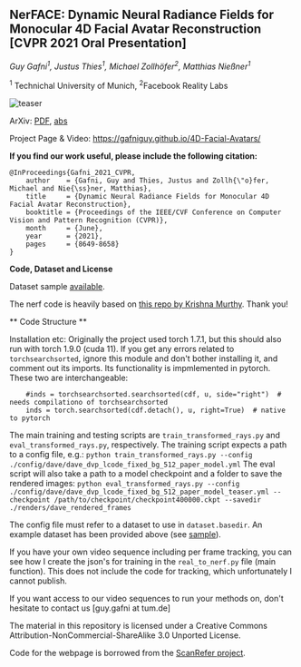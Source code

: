 ## NerFACE: Dynamic Neural Radiance Fields for Monocular 4D Facial Avatar Reconstruction [CVPR 2021 Oral Presentation]

*Guy Gafni<sup>1</sup>, Justus Thies<sup>1</sup>, Michael Zollhöfer<sup>2</sup>, Matthias Nießner<sup>1</sup>*

<sup>1</sup> Technichal University of Munich, <sup>2</sup>Facebook Reality Labs

![teaser](https://justusthies.github.io/posts/nerface/teaser.jpg)

ArXiv:  <a href="https://arxiv.org/pdf/2012.03065">PDF</a>,  <a href="https://arxiv.org/abs/2012.03065">abs</a>

Project Page & Video: <a href="https://gafniguy.github.io/4D-Facial-Avatars/">https://gafniguy.github.io/4D-Facial-Avatars/</a>


**If you find our work useful, please include the following citation:**


```
@InProceedings{Gafni_2021_CVPR,
    author    = {Gafni, Guy and Thies, Justus and Zollh{\"o}fer, Michael and Nie{\ss}ner, Matthias},
    title     = {Dynamic Neural Radiance Fields for Monocular 4D Facial Avatar Reconstruction},
    booktitle = {Proceedings of the IEEE/CVF Conference on Computer Vision and Pattern Recognition (CVPR)},
    month     = {June},
    year      = {2021},
    pages     = {8649-8658}
}
```

**Code, Dataset and License**

Dataset sample <a  href="https://github.com/gafniguy/4D-Facial-Avatars/issues/2">available</a>.

The nerf code is heavily based on <a  href="https://github.com/krrish94/nerf-pytorch">this repo by Krishna Murthy</a>. Thank you!

** Code Structure **

Installation etc:
Originally the project used torch 1.7.1, but this should also run with torch 1.9.0 (cuda 11).
If you get any errors related to `torchsearchsorted`, ignore this module and don't bother installing it, and comment out its imports. Its functionality is impmlemented in pytorch.
These two are interchangeable:
```
    #inds = torchsearchsorted.searchsorted(cdf, u, side="right")  # needs compilationo of torchsearchsorted
    inds = torch.searchsorted(cdf.detach(), u, right=True)  # native to pytorch 
```

The main training and testing scripts are `train_transformed_rays.py` and `eval_transformed_rays.py`, respectively.
The training script expects a path to a config file, e.g.:
`python train_transformed_rays.py --config ./config/dave/dave_dvp_lcode_fixed_bg_512_paper_model.yml`
The eval script will also take a path to a model checkpoint and a folder to save the rendered images:
`python eval_transformed_rays.py --config ./config/dave/dave_dvp_lcode_fixed_bg_512_paper_model_teaser.yml --checkpoint /path/to/checkpoint/checkpoint400000.ckpt --savedir ./renders/dave_rendered_frames`

The config file must refer to a dataset to use in `dataset.basedir`. An example dataset has been provided above (see <a  href="https://github.com/gafniguy/4D-Facial-Avatars/issues/2">sample</a>). 

If you have your own video sequence including per frame tracking, you can see how I create the json's for training in the `real_to_nerf.py` file (main function). This does not include the code for tracking, which unfortunately I cannot publish. 


If you want access to our video sequences to run your methods on, don't hesitate to contact us [guy.gafni at tum.de]

The material in this repository is licensed under a Creative Commons Attribution-NonCommercial-ShareAlike 3.0 Unported License.

Code for the webpage is borrowed from the <a href="https://github.com/daveredrum/ScanRefer">ScanRefer project</a>.
